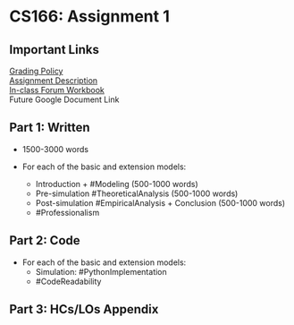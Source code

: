 # CS166: Assignment 1

## Important Links
[Grading Policy](https://docs.google.com/document/d/1faT7fzbG5xfvczURPHvcNt77py9o9VeO_dCU5NkIwZ8/edit#) <br>
[Assignment Description](https://course-resources.minerva.edu/uploaded_files/mu/00301453-8514/-s23--cs166-first-project.pdf.pdf) <br>
[In-class Forum Workbook](https://sle-collaboration.minervaproject.com/?id=832e3486-15b6-4abd-9262-47451899edbb&userId=10916&name=Polina+Vishnevskaya&avatar=https%3A//s3.amazonaws.com/picasso.fixtures/Polina_Vishnevskaya_10916_2022-08-12T11%3A47%3A47.906Z&isInstructor=0&signature=2671bcd64deef7836846ac0cb86f7bb9f8328904022b750997c31e97ca1c5df7) <br>
Future Google Document Link


## Part 1: Written

* 1500-3000 words

* For each of the basic and extension models:
  * Introduction + #Modeling (500-1000 words)
  * Pre-simulation #TheoreticalAnalysis (500-1000 words)
  * Post-simulation #EmpiricalAnalysis + Conclusion (500-1000 words)
  * #Professionalism

## Part 2: Code
* For each of the basic and extension models:
  * Simulation: #PythonImplementation
  * #CodeReadability


## Part 3: HCs/LOs Appendix
